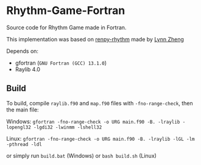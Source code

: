 # Rhythm-Game-Fortran

Source code for Rhythm Game made in Fortran.

This implementation was based on [renpy-rhythm](https://github.com/RuolinZheng08/renpy-rhythm) made by [Lynn Zheng](https://github.com/RuolinZheng08)

Depends on:

- gfortran (`GNU Fortran (GCC) 13.1.0`)
- Raylib 4.0

## Build

To build, compile `raylib.f90` and `map.f90` files with `-fno-range-check`, then the main file:

Windows: `gfortran -fno-range-check -o URG main.f90 -B. -lraylib -lopengl32 -lgdi32 -lwinmm -lshell32`

Linux: `gfortran -fno-range-check -o URG main.f90 -B. -lraylib -lGL -lm -pthread -ldl`

or simply run `build.bat` (Windows) or `bash build.sh` (Linux)
